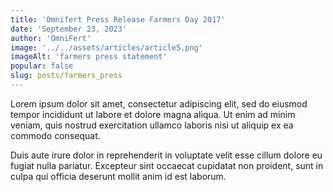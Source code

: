 ```yaml
---
title: 'Omnifert Press Release Farmers Day 2017'
date: 'September 23, 2023'
author: 'OmniFert'
image: '../../assets/articles/article5.png'
imageAlt: 'farmers press statement'
popular: false
slug: posts/farmers_press
---
```


Lorem ipsum dolor sit amet, consectetur adipiscing elit, sed do eiusmod tempor incididunt ut labore et dolore magna aliqua. Ut enim ad minim veniam, quis nostrud exercitation ullamco laboris nisi ut aliquip ex ea commodo consequat.

Duis aute irure dolor in reprehenderit in voluptate velit esse cillum dolore eu fugiat nulla pariatur. Excepteur sint occaecat cupidatat non proident, sunt in culpa qui officia deserunt mollit anim id est laborum.
